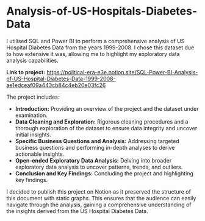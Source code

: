 # Analysis-of-US-Hospitals-Diabetes-Data
I utilised SQL and Power BI to perform a comprehensive analysis of US Hospital Diabetes Data from the years 1999-2008. 
I chose this dataset due to how extensive it was, allowing me to highlight my exploratory data analysis capabilities. 

**Link to project:** https://political-era-e3e.notion.site/SQL-Power-BI-Analysis-of-US-Hospital-Diabetes-Data-1999-2008-ae1edceaf09a443cb84c4eb20e03fc26


The project includes:

- **Introduction:** Providing an overview of the project and the dataset under examination.
- **Data Cleaning and Exploration:** Rigorous cleaning procedures and a thorough exploration of the dataset to ensure data integrity and uncover initial insights.
- **Specific Business Questions and Analysis:** Addressing targeted business questions and performing in-depth analyses to derive actionable insights.
- **Open-ended Exploratory Data Analysis:** Delving into broader exploratory data analysis to uncover patterns, trends, and outliers.
- **Conclusion and Key Findings:** Concluding the project and highlighting key findings.

I decided to publish this project on Notion as it preserved the structure of this document with static graphs. This ensures that the audience can easily navigate through the analysis, gaining a comprehensive understanding of the insights derived from the US Hospital Diabetes Data.
